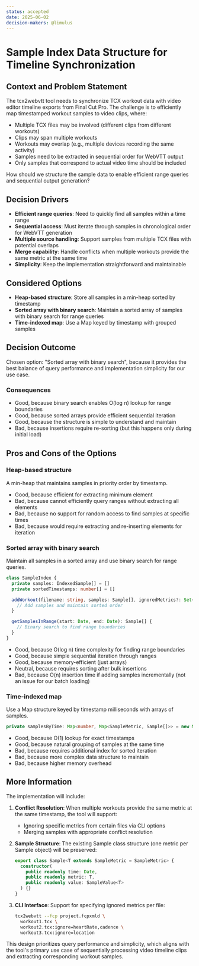 ```yaml
---
status: accepted
date: 2025-06-02
decision-makers: @limulus
---
```


# Sample Index Data Structure for Timeline Synchronization

## Context and Problem Statement

The tcx2webvtt tool needs to synchronize TCX workout data with video editor timeline exports from Final Cut Pro. The challenge is to efficiently map timestamped workout samples to video clips, where:

- Multiple TCX files may be involved (different clips from different workouts)
- Clips may span multiple workouts
- Workouts may overlap (e.g., multiple devices recording the same activity)
- Samples need to be extracted in sequential order for WebVTT output
- Only samples that correspond to actual video time should be included

How should we structure the sample data to enable efficient range queries and sequential output generation?

## Decision Drivers

- **Efficient range queries**: Need to quickly find all samples within a time range
- **Sequential access**: Must iterate through samples in chronological order for WebVTT generation
- **Multiple source handling**: Support samples from multiple TCX files with potential overlaps
- **Merge capability**: Handle conflicts when multiple workouts provide the same metric at the same time
- **Simplicity**: Keep the implementation straightforward and maintainable

## Considered Options

- **Heap-based structure**: Store all samples in a min-heap sorted by timestamp
- **Sorted array with binary search**: Maintain a sorted array of samples with binary search for range queries
- **Time-indexed map**: Use a Map keyed by timestamp with grouped samples

## Decision Outcome

Chosen option: "Sorted array with binary search", because it provides the best balance of query performance and implementation simplicity for our use case.

### Consequences

- Good, because binary search enables O(log n) lookup for range boundaries
- Good, because sorted arrays provide efficient sequential iteration
- Good, because the structure is simple to understand and maintain
- Bad, because insertions require re-sorting (but this happens only during initial load)

## Pros and Cons of the Options

### Heap-based structure

A min-heap that maintains samples in priority order by timestamp.

- Good, because efficient for extracting minimum element
- Bad, because cannot efficiently query ranges without extracting all elements
- Bad, because no support for random access to find samples at specific times
- Bad, because would require extracting and re-inserting elements for iteration

### Sorted array with binary search

Maintain all samples in a sorted array and use binary search for range queries.

```typescript
class SampleIndex {
  private samples: IndexedSample[] = []
  private sortedTimestamps: number[] = []

  addWorkout(filename: string, samples: Sample[], ignoredMetrics?: Set<SampleMetric>) {
    // Add samples and maintain sorted order
  }

  getSamplesInRange(start: Date, end: Date): Sample[] {
    // Binary search to find range boundaries
  }
}
```

- Good, because O(log n) time complexity for finding range boundaries
- Good, because simple sequential iteration through ranges
- Good, because memory-efficient (just arrays)
- Neutral, because requires sorting after bulk insertions
- Bad, because O(n) insertion time if adding samples incrementally (not an issue for our batch loading)

### Time-indexed map

Use a Map structure keyed by timestamp milliseconds with arrays of samples.

```typescript
private samplesByTime: Map<number, Map<SampleMetric, Sample[]>> = new Map()
```

- Good, because O(1) lookup for exact timestamps
- Good, because natural grouping of samples at the same time
- Bad, because requires additional index for sorted iteration
- Bad, because more complex data structure to maintain
- Bad, because higher memory overhead

## More Information

The implementation will include:

1. **Conflict Resolution**: When multiple workouts provide the same metric at the same timestamp, the tool will support:

   - Ignoring specific metrics from certain files via CLI options
   - Merging samples with appropriate conflict resolution

2. **Sample Structure**: The existing Sample class structure (one metric per Sample object) will be preserved:

   ```typescript
   export class Sample<T extends SampleMetric = SampleMetric> {
     constructor(
       public readonly time: Date,
       public readonly metric: T,
       public readonly value: SampleValue<T>
     ) {}
   }
   ```

3. **CLI Interface**: Support for specifying ignored metrics per file:
   ```bash
   tcx2webvtt --fcp project.fcpxmld \
     workout1.tcx \
     workout2.tcx:ignore=heartRate,cadence \
     workout3.tcx:ignore=location
   ```

This design prioritizes query performance and simplicity, which aligns with the tool's primary use case of sequentially processing video timeline clips and extracting corresponding workout samples.
